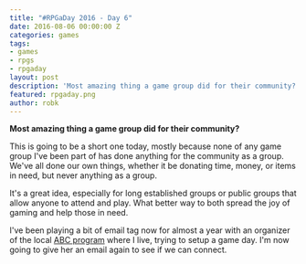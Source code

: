 ```yaml
---
title: "#RPGaDay 2016 - Day 6"
date: 2016-08-06 00:00:00 Z
categories: games
tags:
- games
- rpgs
- rpgaday
layout: post
description: 'Most amazing thing a game group did for their community? Day 6 of #RPGaDay.'
featured: rpgaday.png
author: robk
---
```


**Most amazing thing a game group did for their community?**

This is going to be a short one today, mostly because none of any game group I've been part of has done anything for the community as a group. We've all done our own things, whether it be donating time, money, or items in need, but never anything as a group.

It's a great idea, especially for long established groups or public groups that allow anyone to attend and play. What better way to both spread the joy of gaming and help those in need.

I've been playing a bit of email tag now for almost a year with an organizer of the local [ABC program](http://www.simsburyabetterchance.org) where I live, trying to setup a game day. I'm now going to give her an email again to see if we can connect.
